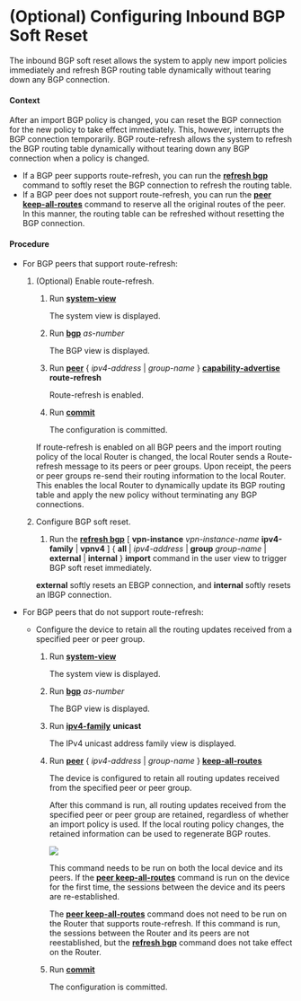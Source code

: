 (Optional) Configuring Inbound BGP Soft Reset
=============================================

The inbound BGP soft reset allows the system to apply new import policies immediately and refresh BGP routing table dynamically without tearing down any BGP connection.

#### Context

After an import BGP policy is changed, you can reset the BGP connection for the new policy to take effect immediately. This, however, interrupts the BGP connection temporarily. BGP route-refresh allows the system to refresh the BGP routing table dynamically without tearing down any BGP connection when a policy is changed.

* If a BGP peer supports route-refresh, you can run the [**refresh bgp**](cmdqueryname=refresh+bgp) command to softly reset the BGP connection to refresh the routing table.
* If a BGP peer does not support route-refresh, you can run the [**peer keep-all-routes**](cmdqueryname=peer+keep-all-routes) command to reserve all the original routes of the peer. In this manner, the routing table can be refreshed without resetting the BGP connection.

#### Procedure

* For BGP peers that support route-refresh:
  1. (Optional) Enable route-refresh.
     
     
     1. Run [**system-view**](cmdqueryname=system-view)
        
        The system view is displayed.
     2. Run [**bgp**](cmdqueryname=bgp) *as-number*
        
        The BGP view is displayed.
     3. Run [**peer**](cmdqueryname=peer+capability-advertise) { *ipv4-address* | *group-name* } [**capability-advertise**](cmdqueryname=peer+capability-advertise) **route-refresh**
        
        Route-refresh is enabled.
     4. Run [**commit**](cmdqueryname=commit)
        
        The configuration is committed.
     
     If route-refresh is enabled on all BGP peers and the import routing policy of the local Router is changed, the local Router sends a Route-refresh message to its peers or peer groups. Upon receipt, the peers or peer groups re-send their routing information to the local Router. This enables the local Router to dynamically update its BGP routing table and apply the new policy without terminating any BGP connections.
  2. Configure BGP soft reset.
     
     
     1. Run the [**refresh bgp**](cmdqueryname=refresh+bgp+vpn-instance+ipv4-family+vpnv4+all+group+external) [ **vpn-instance** *vpn-instance-name* **ipv4-family** | **vpnv4** ] { **all** | *ipv4-address* | **group** *group-name* | **external** | **internal** } **import** command in the user view to trigger BGP soft reset immediately.
     
     **external** softly resets an EBGP connection, and **internal** softly resets an IBGP connection.
* For BGP peers that do not support route-refresh:
  + Configure the device to retain all the routing updates received from a specified peer or peer group.
    
    1. Run [**system-view**](cmdqueryname=system-view)
       
       The system view is displayed.
    2. Run [**bgp**](cmdqueryname=bgp) *as-number*
       
       The BGP view is displayed.
    3. Run [**ipv4-family**](cmdqueryname=ipv4-family+unicast) **unicast**
       
       The IPv4 unicast address family view is displayed.
    4. Run [**peer**](cmdqueryname=peer+keep-all-routes) { *ipv4-address* | *group-name* } [**keep-all-routes**](cmdqueryname=peer+keep-all-routes)
       
       The device is configured to retain all routing updates received from the specified peer or peer group.
       
       After this command is run, all routing updates received from the specified peer or peer group are retained, regardless of whether an import policy is used. If the local routing policy changes, the retained information can be used to regenerate BGP routes.
       
       ![](../../../../public_sys-resources/note_3.0-en-us.png) 
       
       This command needs to be run on both the local device and its peers. If the [**peer keep-all-routes**](cmdqueryname=peer+keep-all-routes) command is run on the device for the first time, the sessions between the device and its peers are re-established.
       
       The [**peer keep-all-routes**](cmdqueryname=peer+keep-all-routes) command does not need to be run on the Router that supports route-refresh. If this command is run, the sessions between the Router and its peers are not reestablished, but the [**refresh bgp**](cmdqueryname=refresh+bgp) command does not take effect on the Router.
    5. Run [**commit**](cmdqueryname=commit)
       
       The configuration is committed.